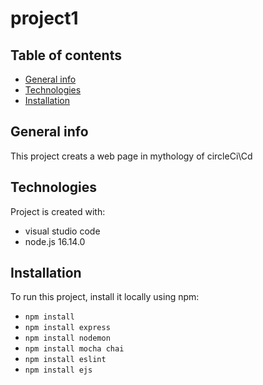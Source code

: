 # project1
## Table of contents
* [General info](#general-info)
* [Technologies](#technologies)
* [Installation](#Installation)

## General info
This project creats a web page in mythology of circleCi\Cd 
	
## Technologies
Project is created with:
* visual studio code
* node.js 16.14.0
	
## Installation
To run this project, install it locally using npm:

* `npm install`
* `npm install express`
* `npm install nodemon`
* `npm install mocha chai`
* `npm install eslint`
* `npm install ejs`
